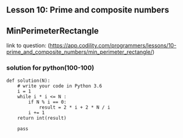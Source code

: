 ## Lesson 10: Prime and composite numbers
## MinPerimeterRectangle

link to question: (https://app.codility.com/programmers/lessons/10-prime_and_composite_numbers/min_perimeter_rectangle/)

### solution for python(100-100)
```
def solution(N):
    # write your code in Python 3.6
    i = 1
    while i * i <= N :
        if N % i == 0:
            result = 2 * i + 2 * N / i
        i += 1
    return int(result)
        
    pass
    
```
